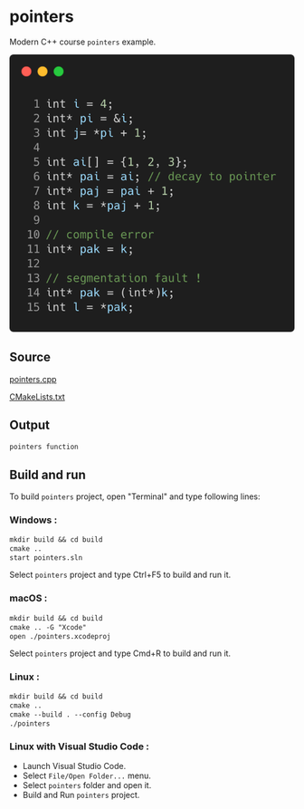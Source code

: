 # pointers

Modern C++ course `pointers` example.

![pointers](../../../docs/pictures/language_basics/pointers.png)

## Source

[pointers.cpp](pointers.cpp)

[CMakeLists.txt](CMakeLists.txt)

## Output

```
pointers function
```

## Build and run

To build `pointers` project, open "Terminal" and type following lines:

### Windows :

``` shell
mkdir build && cd build
cmake .. 
start pointers.sln
```

Select `pointers` project and type Ctrl+F5 to build and run it.

### macOS :

``` shell
mkdir build && cd build
cmake .. -G "Xcode"
open ./pointers.xcodeproj
```

Select `pointers` project and type Cmd+R to build and run it.

### Linux :

``` shell
mkdir build && cd build
cmake .. 
cmake --build . --config Debug
./pointers
```

### Linux with Visual Studio Code :

* Launch Visual Studio Code.
* Select `File/Open Folder...` menu.
* Select `pointers` folder and open it.
* Build and Run `pointers` project.
